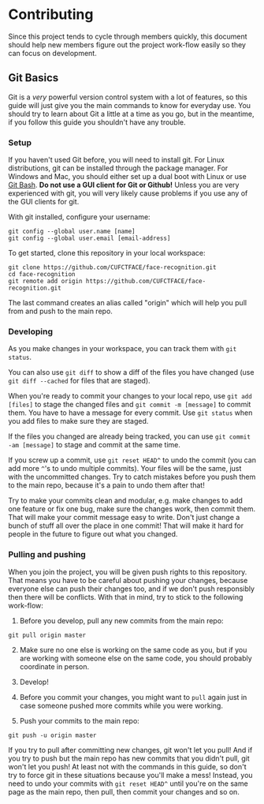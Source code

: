 # Contributing

Since this project tends to cycle through members quickly, this document should help new members figure out the project work-flow easily so they can focus on development.

## Git Basics

Git is a _very_ powerful version control system with a lot of features, so this guide will just give you the main commands to know for everyday use. You should try to learn about Git a little at a time as you go, but in the meantime, if you follow this guide you shouldn't have any trouble.

### Setup

If you haven't used Git before, you will need to install git. For Linux distributions, git can be installed through the package manager. For Windows and Mac, you should either set up a dual boot with Linux or use [Git Bash](https://git-scm.com/downloads). __Do not use a GUI client for Git or Github!__ Unless you are very experienced with git, you will very likely cause problems if you use any of the GUI clients for git.

With git installed, configure your username:

    git config --global user.name [name]
    git config --global user.email [email-address]

To get started, clone this repository in your local workspace:

    git clone https://github.com/CUFCTFACE/face-recognition.git
    cd face-recognition
    git remote add origin https://github.com/CUFCTFACE/face-recognition.git

The last command creates an alias called "origin" which will help you pull from and push to the main repo.

### Developing

As you make changes in your workspace, you can track them with `git status`.

You can also use `git diff` to show a diff of the files you have changed (use `git diff --cached` for files that are staged).

When you're ready to commit your changes to your local repo, use `git add [files]` to stage the changed files and `git commit -m [message]` to commit them. You have to have a message for every commit. Use `git status` when you add files to make sure they are staged.

If the files you changed are already being tracked, you can use `git commit -am [message]` to stage and commit at the same time.

If you screw up a commit, use `git reset HEAD^` to undo the commit (you can add more `^`'s to undo multiple commits). Your files will be the same, just with the uncommitted changes. Try to catch mistakes before you push them to the main repo, because it's a pain to undo them after that!

Try to make your commits clean and modular, e.g. make changes to add one feature or fix one bug, make sure the changes work, then commit them. That will make your commit message easy to write. Don't just change a bunch of stuff all over the place in one commit! That will make it hard for people in the future to figure out what you changed.

### Pulling and pushing

When you join the project, you will be given push rights to this repository. That means you have to be careful about pushing your changes, because everyone else can push their changes too, and if we don't push responsibly then there will be conflicts. With that in mind, try to stick to the following work-flow:

1. Before you develop, pull any new commits from the main repo:
```
git pull origin master
```

2. Make sure no one else is working on the same code as you, but if you are working with someone else on the same code, you should probably coordinate in person.

3. Develop!

4. Before you commit your changes, you might want to `pull` again just in case someone pushed more commits while you were working.

4. Push your commits to the main repo:
```
git push -u origin master
```

If you try to pull after committing new changes, git won't let you pull! And if you try to push but the main repo has new commits that you didn't pull, git won't let you push! At least not with the commands in this guide, so don't try to force git in these situations because you'll make a mess! Instead, you need to undo your commits with `git reset HEAD^` until you're on the same page as the main repo, then pull, then commit your changes and so on.
